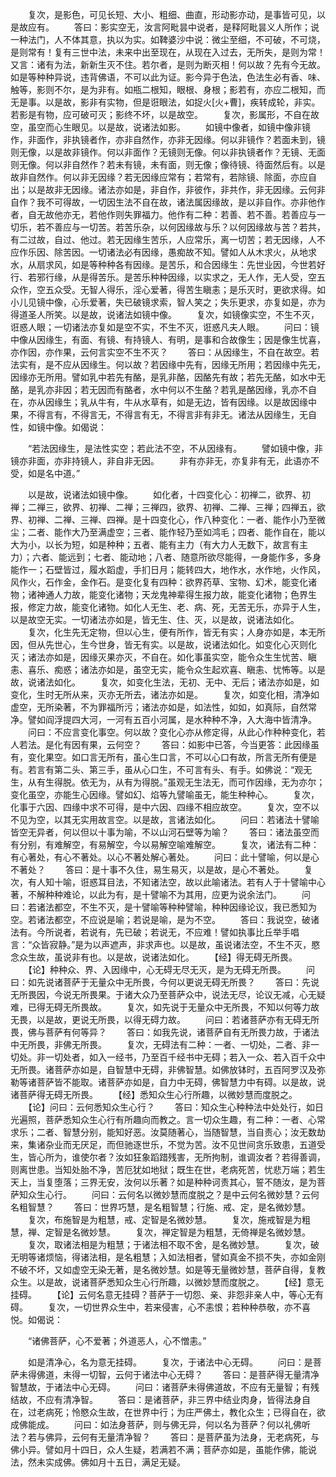 <!-- { "loadSidebar": true } -->
　　复次，是影色，可见长短、大小、粗细、曲直，形动影亦动，是事皆可见，以是故应有。
　　答曰：影实空无，汝言阿毗昙中说者，是释阿毗昙义人所作；说一种法门，人不体其意，执以为实。如鞞婆沙中说：微尘至细，不可破，不可烧，是则常有！复有三世中法，未来中出至现在，从现在入过去，无所失，是则为常！又言：诸有为法，新新生灭不住。若尔者，是则为断灭相！何以故？先有今无故。如是等种种异说，违背佛语，不可以此为证。影今异于色法，色法生必有香、味、触等，影则不尔，是为非有。如瓶二根知，眼根、身根；影若有，亦应二根知，而无是事。以是故，影非有实物，但是诳眼法，如捉火[火+曹]，疾转成轮，非实。若影是有物，应可破可灭；影终不坏，以是故空。
　　复次，影属形，不自在故空，虽空而心生眼见。以是故，说诸法如影。
　　如镜中像者，如镜中像非镜作，非面作，非执镜者作，亦非自然作，亦非无因缘。何以非镜作？若面未到，镜则无像，以是故非镜作。何以非面作？无镜则无像。何以非执镜者作？无镜、无面则无像。何以非自然作？若未有镜，未有面，则无像；像待镜、待面然后有。以是故非自然作。何以非无因缘？若无因缘应常有；若常有，若除镜、除面，亦应自出；以是故非无因缘。诸法亦如是，非自作，非彼作，非共作，非无因缘。云何非自作？我不可得故，一切因生法不自在故，诸法属因缘故，是以非自作。亦非他作者，自无故他亦无，若他作则失罪福力。他作有二种：若善、若不善。若善应与一切乐，若不善应与一切苦。若苦乐杂，以何因缘故与乐？以何因缘故与苦？若共，有二过故，自过、他过。若无因缘生苦乐，人应常乐，离一切苦；若无因缘，人不应作乐因、除苦因。一切诸法必有因缘，愚痴故不知。譬如人从木求火，从地求水，从扇求风，如是等种种各有因缘。是苦乐，和合因缘生：先世业因，今世若好行、若邪行缘，从是得苦乐。是苦乐种种因缘，以实求之，无人作，无人受，空五众作，空五众受。无智人得乐，淫心爱著，得苦生瞋恚；是乐灭时，更欲求得。如小儿见镜中像，心乐爱著，失已破镜求索，智人笑之；失乐更求，亦复如是，亦为得道圣人所笑。以是故，说诸法如镜中像。
　　复次，如镜像实空，不生不灭，诳惑人眼；一切诸法亦复如是空不实，不生不灭，诳惑凡夫人眼。
　　问曰：镜中像从因缘生，有面、有镜、有持镜人、有明，是事和合故像生；因是像生忧喜，亦作因，亦作果，云何言实空不生不灭？
　　答曰：从因缘生，不自在故空。若法实有，是不应从因缘生。何以故？若因缘中先有，因缘无所用；若因缘中先无，因缘亦无所用。譬如乳中若先有酪，是乳非酪，因酪先有故；若先无酪，如水中无酪，是乳亦非因；若无因而有酪者，水中何以不生酪？若乳是酪因缘，乳亦不自在，亦从因缘生；乳从牛有，牛从水草有，如是无边，皆有因缘。以是故因缘中果，不得言有，不得言无，不得言有无，不得言非有非无。诸法从因缘生，无自性，如镜中像。如偈说：

　　“若法因缘生，是法性实空；若此法不空，不从因缘有。
　　譬如镜中像，非镜亦非面，亦非持镜人，非自非无因。
　　非有亦非无，亦复非有无，此语亦不受，如是名中道。”

　　以是故，说诸法如镜中像。
　　如化者，十四变化心：初禅二，欲界、初禅；二禅三，欲界、初禅、二禅；三禅四，欲界、初禅、二禅、三禅；四禅五，欲界、初禅、二禅、三禅、四禅。是十四变化心，作八种变化：一者、能作小乃至微尘；二者、能作大乃至满虚空；三者、能作轻乃至如鸿毛；四者、能作自在，能以大为小，以长为短，如是种种；五者、能有主力（有大力人无数下，故言有主力）；六者、能远到；七者、能动地；八者、随意所欲尽能得，一身能作多，多身能作一；石壁皆过，履水蹈虚，手扪日月；能转四大，地作水，水作地，火作风，风作火，石作金，金作石。是变化复有四种：欲界药草、宝物、幻术，能变化诸物；诸神通人力故，能变化诸物；天龙鬼神辈得生报力故，能变化诸物；色界生报，修定力故，能变化诸物。如化人无生、老、病、死，无苦无乐，亦异于人生，以是故空无实。一切诸法亦如是，皆无生、住、灭，以是故，说诸法如化。
　　复次，化生先无定物，但以心生，便有所作，皆无有实；人身亦如是，本无所因，但从先世心，生今世身，皆无有实。以是故，说诸法如化。如变化心灭则化灭；诸法亦如是，因缘灭果亦灭，不自在。如化事虽实空，能令众生生忧苦、瞋恚、喜乐、痴惑；诸法亦如是，虽空无实，能令众生起欢喜、瞋恚、忧怖等。以是故，说诸法如化。
　　复次，如变化生法，无初、无中、无后；诸法亦如是，如变化，生时无所从来，灭亦无所去，诸法亦如是。
　　复次，如变化相，清净如虚空，无所染著，不为罪福所污；诸法亦如是，如法性，如如，如真际，自然常净。譬如阎浮提四大河，一河有五百小河属，是水种种不净，入大海中皆清净。
　　问曰：不应言变化事空。何以故？变化心亦从修定得，从此心作种种变化，若人若法。是化有因有果，云何空？
　　答曰：如影中已答，今当更答：此因缘虽有，变化果空。如口言无所有，虽心生口言，不可以心口有故，所言无所有便是有。若言有第二头、第三手，虽从心口生，不可言有头、有手。如佛说：“观无生，从有生得脱。依无为，从有为得脱。”虽观无生法无，而可作因缘，无为亦尔；变化虽空，亦能生心因缘。譬如幻、焰等九譬喻虽无，能生种种心。
　　复次，化事于六因、四缘中求不可得，是中六因、四缘不相应故空。
　　复次，空不以不见为空，以其无实用故言空。以是故，言诸法如化。
　　问曰：若诸法十譬喻皆空无异者，何以但以十事为喻，不以山河石壁等为喻？
　　答曰：诸法虽空而有分别，有难解空，有易解空，今以易解空喻难解空。
　　复次，诸法有二种：有心著处，有心不著处。以心不著处解心著处。
　　问曰：此十譬喻，何以是心不著处？
　　答曰：是十事不久住，易生易灭，以是故，是心不著处。
　　复次，有人知十喻，诳惑耳目法，不知诸法空，故以此喻诸法。若有人于十譬喻中心著，不解种种难论，以此为有，是十譬喻不为其用，应更为说余法门。
　　问曰：若诸法都空，不生不灭，是十譬喻等种种譬喻，种种因缘论议，我已悉知为空。若诸法都空，不应说是喻；若说是喻，是为不空。
　　答曰：我说空，破诸法有。今所说者，若说有，先已破；若说无，不应难！譬如执事比丘举手唱言：“众皆寂静。”是为以声遮声，非求声也。以是故，虽说诸法空，不生不灭，愍念众生故，虽说非有也。以是故，说诸法如化。
　　【经】得无碍无所畏。
　　【论】种种众、界、入因缘中，心无碍无尽无灭，是为无碍无所畏。
　　问曰：如先说诸菩萨于无量众中无所畏，今何以更说无碍无所畏？
　　答曰：先说无所畏因，今说无所畏果。于诸大众乃至菩萨众中，说法无尽，论议无减，心无疑难，已得无碍无所畏故。
　　复次，如先说于无量众中无所畏，不知以何等力故无畏，以是故，更说无所畏，以得无碍力故。
　　问曰：若诸菩萨亦有无碍无所畏，佛与菩萨有何等异？
　　答曰：如我先说，诸菩萨自有无所畏力故，于诸法中无所畏，非佛无所畏。
　　复次，无碍法有二种：一者、一切处，二者、非一切处。非一切处者，如入一经书，乃至百千经书中无碍；若入一众、若入百千众中无所畏。诸菩萨亦如是，自智慧中无碍，非佛智慧。如佛放钵时，五百阿罗汉及弥勒等诸菩萨皆不能取。诸菩萨亦如是，自力中无碍，佛智慧力中有碍。以是故，说诸菩萨得无碍无所畏。
　　【经】悉知众生心行所趣，以微妙慧而度脱之。
　　【论】问曰：云何悉知众生心行？
　　答曰：知众生心种种法中处处行，如日光遍照，菩萨悉知众生心行有所趣向而教之。言一切众生趣，有二种：一者、心常求乐；二者、智慧分别，能知好恶。汝莫随著心，当随智慧，当自责心；汝无数劫来，集诸杂业而无厌足，而但驰逐世乐，不觉为苦。汝不见世间贪乐致患，五道受生，皆心所为，谁使尔者？汝如狂象蹈踖残害，无所拘制，谁调汝者？若得善调，则离世患。当知处胎不净，苦厄犹如地狱；既生在世，老病死苦，忧悲万端；若生天上，当复堕落；三界无安，汝何以乐著？如是种种诃责其心，誓不随汝，是为菩萨知众生心行。
　　问曰：云何名以微妙慧而度脱之？是中云何名微妙慧？云何名粗智慧？
　　答曰：世界巧慧，是名粗智慧；行施、戒、定，是名微妙慧。
　　复次，布施智是为粗慧，戒、定智是名微妙慧。
　　复次，施戒智是为粗慧，禅、定智是名微妙慧。
　　复次，禅定智是为粗慧，无倚禅是名微妙慧。
　　复次，取诸法相是为粗慧；于诸法相不取不舍，是名微妙慧。
　　复次，破无明等诸烦恼，得诸法相，是名粗慧；入如法相者，譬如真金不损不失，亦如金刚不破不坏，又如虚空无染无著，是名微妙慧。如是等无量微妙慧，菩萨自得，复教众生。以是故，说诸菩萨悉知众生心行所趣，以微妙慧而度脱之。
　　【经】意无挂碍。
　　【论】云何名意无挂碍？菩萨于一切怨、亲、非怨非亲人中，等心无有碍。
　　复次，一切世界众生中，若来侵害，心不恚恨；若种种恭敬，亦不喜悦。如偈说：

　　“诸佛菩萨，心不爱著；外道恶人，心不憎恚。”

　　如是清净心，名为意无挂碍。
　　复次，于诸法中心无碍。
　　问曰：是菩萨未得佛道，未得一切智，云何于诸法中心无碍？
　　答曰：是菩萨得无量清净智慧故，于诸法中心无碍。
　　问曰：诸菩萨未得佛道故，不应有无量智；有残结故，不应有清净智。
　　答曰：是诸菩萨，非三界中结业肉身，皆得法身自在，过老病死；怜愍众生故，在世界中行；为庄严佛土，教化众生；已得自在，欲成佛能成。
　　问曰：如法身菩萨，则与佛无异，何以名为菩萨？何以礼佛听法？若与佛异，云何有无量清净智？
　　答曰：是菩萨虽为法身，无老病死，与佛小异。譬如月十四日，众人生疑，若满若不满；菩萨亦如是，虽能作佛，能说法，然未实成佛。佛如月十五日，满足无疑。
